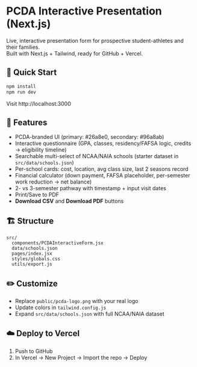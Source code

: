 # PCDA Interactive Presentation (Next.js)

Live, interactive presentation form for prospective student-athletes and their families.  
Built with Next.js + Tailwind, ready for GitHub + Vercel.

## 🚀 Quick Start
```bash
npm install
npm run dev
```
Visit http://localhost:3000

## 🧩 Features
- PCDA-branded UI (primary: #26a8e0, secondary: #96a8ab)
- Interactive questionnaire (GPA, classes, residency/FAFSA logic, credits → eligibility timeline)
- Searchable multi-select of NCAA/NAIA schools (starter dataset in `src/data/schools.json`)
- Per-school cards: cost, location, avg class size, last 2 seasons record
- Financial calculator (down payment, FAFSA placeholder, per-semester work reduction → net balance)
- 2- vs 3-semester pathway with timestamp + input visit dates
- Print/Save to PDF
- **Download CSV** and **Download PDF** buttons

## 🏗 Structure
```
src/
  components/PCDAInteractiveForm.jsx
  data/schools.json
  pages/index.jsx
  styles/globals.css
  utils/export.js
```

## ✏️ Customize
- Replace `public/pcda-logo.png` with your real logo
- Update colors in `tailwind.config.js`
- Expand `src/data/schools.json` with full NCAA/NAIA dataset

## ☁️ Deploy to Vercel
1. Push to GitHub
2. In Vercel → New Project → Import the repo → Deploy
